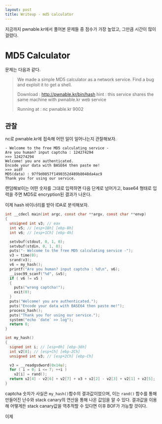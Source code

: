 ```yaml
---
layout: post
title: Writeup - md5 calculator
---
```


지금까지 pwnable.kr에서 풀어본 문제들 중 점수가 가장 높았고, 그만큼 시간이 많이 걸렸다.

# MD5 Calculator

문제는 다음과 같다.

>We made a simple MD5 calculator as a network service.
> Find a bug and exploit it to get a shell.
>
> Download : http://pwnable.kr/bin/hash
> hint : this service shares the same machine with pwnable.kr web service
> 
> Running at : nc pwnable.kr 9002


## 관찰

nc로 pwnable.kr에 접속해 어떤 일이 일어나는지 관찰해보자.

```
- Welcome to the free MD5 calculating service -  
Are you human? input captcha : 124274294  
>>> 124274294  
Welcome! you are authenticated.  
Encode your data with BASE64 then paste me!  
>>> asdf  
MD5(data) : 97f9d0857f1490352d489b8048da4ac9  
Thank you for using our service.
```
랜덤해보이는 어떤 숫자를 그대로 입력하면 다음 단계로 넘어가고,  base64 형태로 입력을 주면 MD5로 encryption된 결과가 나온다.

이제 hash 바이너리를 받아 IDA로 분석해보자.

```c
int __cdecl main(int argc, const char **argv, const char **envp)
{
  unsigned int v3; // eax
  int v5; // [esp+18h] [ebp-8h]
  int v6; // [esp+1Ch] [ebp-4h]

  setvbuf(stdout, 0, 1, 0);
  setvbuf(stdin, 0, 1, 0);
  puts("- Welcome to the free MD5 calculating service -");
  v3 = time(0);
  srand(v3);
  v6 = my_hash();
  printf("Are you human? input captcha : %d\n", v6);
  __isoc99_scanf("%d", &v5);
  if ( v6 != v5 )
  {
    puts("wrong captcha!");
    exit(0);
  }
  puts("Welcome! you are authenticated.");
  puts("Encode your data with BASE64 then paste me!");
  process_hash();
  puts("Thank you for using our service.");
  system("echo `date` >> log");
  return 0;
}
```

```c
int my_hash()
{
  signed int i; // [esp+0h] [ebp-38h]
  int v2[8]; // [esp+Ch] [ebp-2Ch]
  unsigned int v3; // [esp+2Ch] [ebp-Ch]

  v3 = __readgsdword(0x14u);
  for ( i = 0; i <= 7; ++i )
    v2[i] = rand();
  return v2[4] - v2[6] + v2[7] + v3 + v2[2] - v2[3] + v2[1] + v2[5];
}
```

captcha 숫자가 사실은 `my_hash()`함수의 결과값이었으며, 이는 `rand()` 함수를 통해 만들어진 난수와 stack canary의 연산을 통해 나온 값임을 알 수 있다. 결과값을 이용해 어떻게든 stack canary값을 역추적할 수 있다면 이후 BOF가 가능할 것이다.

이제 
<!--stackedit_data:
eyJoaXN0b3J5IjpbLTczMjA3NDA2OCwtMjAxNzU2OTI3MCwtMT
E5NDIxMjkwNCwtNDAzNzk0NzA1XX0=
-->